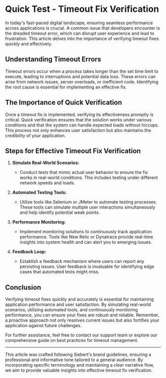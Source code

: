 # Quick Test - Timeout Fix Verification

In today's fast-paced digital landscape, ensuring seamless performance across applications is crucial. A common issue that developers encounter is the dreaded timeout error, which can disrupt user experience and lead to frustration. This article delves into the importance of verifying timeout fixes quickly and effectively.

## Understanding Timeout Errors

Timeout errors occur when a process takes longer than the set time limit to execute, leading to interruptions and potential data loss. These errors can arise from network issues, server overloads, or inefficient code. Identifying the root cause is essential for implementing an effective fix.

## The Importance of Quick Verification

Once a timeout fix is implemented, verifying its effectiveness promptly is critical. Quick verification ensures that the solution works under various conditions and that the system can handle expected loads without hiccups. This process not only enhances user satisfaction but also maintains the credibility of your application.

## Steps for Effective Timeout Fix Verification

1. **Simulate Real-World Scenarios:**
   - Conduct tests that mimic actual user behavior to ensure the fix works in real-world conditions. This includes testing under different network speeds and loads.

2. **Automated Testing Tools:**
   - Utilize tools like Selenium or JMeter to automate testing processes. These tools can simulate multiple user interactions simultaneously and help identify potential weak points.

3. **Performance Monitoring:**
   - Implement monitoring solutions to continuously track application performance. Tools like New Relic or Dynatrace provide real-time insights into system health and can alert you to emerging issues.

4. **Feedback Loop:**
   - Establish a feedback mechanism where users can report any persisting issues. User feedback is invaluable for identifying edge cases that automated tests might miss.

## Conclusion

Verifying timeout fixes quickly and accurately is essential for maintaining application performance and user satisfaction. By simulating real-world scenarios, utilizing automated tools, and continuously monitoring performance, you can ensure your fixes are robust and reliable. Remember, a proactive approach not only resolves current issues but also fortifies your application against future challenges.

For further assistance, feel free to contact our support team or explore our comprehensive guide on best practices for timeout management.

---

This article was crafted following Siebert's brand guidelines, ensuring a professional and informative tone tailored to a general audience. By incorporating specific terminology and maintaining a clear narrative flow, we aim to provide valuable insights into effective timeout fix verification.